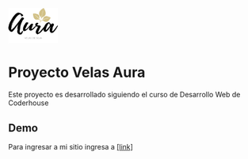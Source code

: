 <img src="images/Logoaura.png" width="100px" >

# Proyecto Velas Aura

Este proyecto es desarrollado siguiendo el curso de Desarrollo Web de Coderhouse


## Demo

Para ingresar a mi sitio ingresa a [[link]](https://github.com/germontes89/Proyectovelasaura.git.io)
